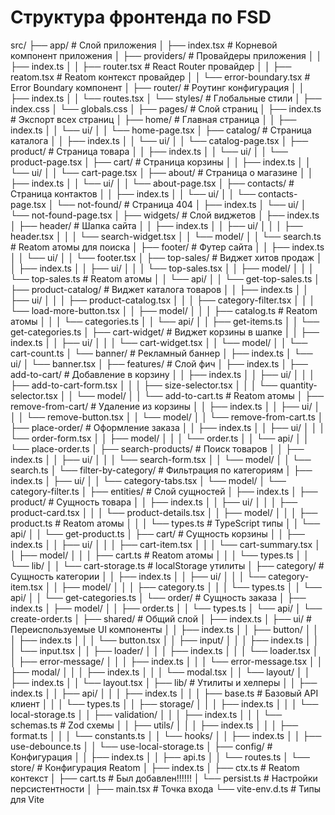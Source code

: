 # Структура фронтенда по FSD

src/
├── app/ # Слой приложения
│ ├── index.tsx # Корневой компонент приложения
│ ├── providers/ # Провайдеры приложения
│ │ ├── index.ts
│ │ ├── router.tsx # React Router провайдер
│ │ ├── reatom.tsx # Reatom контекст провайдер
│ │ └── error-boundary.tsx # Error Boundary компонент
│ ├── router/ # Роутинг конфигурация
│ │ ├── index.ts
│ │ └── routes.tsx
│ └── styles/ # Глобальные стили
│ ├── index.css
│ └── globals.css
│
├── pages/ # Слой страниц
│ ├── index.ts # Экспорт всех страниц
│ ├── home/ # Главная страница
│ │ ├── index.ts
│ │ └── ui/
│ │ └── home-page.tsx
│ ├── catalog/ # Страница каталога
│ │ ├── index.ts
│ │ └── ui/
│ │ └── catalog-page.tsx
│ ├── product/ # Страница товара
│ │ ├── index.ts
│ │ └── ui/
│ │ └── product-page.tsx
│ ├── cart/ # Страница корзины
│ │ ├── index.ts
│ │ └── ui/
│ │ └── cart-page.tsx
│ ├── about/ # Страница о магазине
│ │ ├── index.ts
│ │ └── ui/
│ │ └── about-page.tsx
│ ├── contacts/ # Страница контактов
│ │ ├── index.ts
│ │ └── ui/
│ │ └── contacts-page.tsx
│ └── not-found/ # Страница 404
│ ├── index.ts
│ └── ui/
│ └── not-found-page.tsx
│
├── widgets/ # Слой виджетов
│ ├── index.ts
│ ├── header/ # Шапка сайта
│ │ ├── index.ts
│ │ ├── ui/
│ │ │ ├── header.tsx
│ │ │ └── search-widget.tsx
│ │ └── model/
│ │ └── search.ts # Reatom атомы для поиска
│ ├── footer/ # Футер сайта
│ │ ├── index.ts
│ │ └── ui/
│ │ └── footer.tsx
│ ├── top-sales/ # Виджет хитов продаж
│ │ ├── index.ts
│ │ ├── ui/
│ │ │ └── top-sales.tsx
│ │ ├── model/
│ │ │ └── top-sales.ts # Reatom атомы
│ │ └── api/
│ │ └── get-top-sales.ts
│ ├── product-catalog/ # Виджет каталога товаров
│ │ ├── index.ts
│ │ ├── ui/
│ │ │ ├── product-catalog.tsx
│ │ │ ├── category-filter.tsx
│ │ │ └── load-more-button.tsx
│ │ ├── model/
│ │ │ ├── catalog.ts # Reatom атомы
│ │ │ └── categories.ts
│ │ └── api/
│ │ ├── get-items.ts
│ │ └── get-categories.ts
│ ├── cart-widget/ # Виджет корзины в шапке
│ │ ├── index.ts
│ │ ├── ui/
│ │ │ └── cart-widget.tsx
│ │ └── model/
│ │ └── cart-count.ts
│ └── banner/ # Рекламный баннер
│ ├── index.ts
│ └── ui/
│ └── banner.tsx
│
├── features/ # Слой фич
│ ├── index.ts
│ ├── add-to-cart/ # Добавление в корзину
│ │ ├── index.ts
│ │ ├── ui/
│ │ │ ├── add-to-cart-form.tsx
│ │ │ ├── size-selector.tsx
│ │ │ └── quantity-selector.tsx
│ │ └── model/
│ │ └── add-to-cart.ts # Reatom атомы
│ ├── remove-from-cart/ # Удаление из корзины
│ │ ├── index.ts
│ │ ├── ui/
│ │ │ └── remove-button.tsx
│ │ └── model/
│ │ └── remove-from-cart.ts
│ ├── place-order/ # Оформление заказа
│ │ ├── index.ts
│ │ ├── ui/
│ │ │ └── order-form.tsx
│ │ ├── model/
│ │ │ └── order.ts
│ │ └── api/
│ │ └── place-order.ts
│ ├── search-products/ # Поиск товаров
│ │ ├── index.ts
│ │ ├── ui/
│ │ │ └── search-form.tsx
│ │ └── model/
│ │ └── search.ts
│ └── filter-by-category/ # Фильтрация по категориям
│ ├── index.ts
│ ├── ui/
│ │ └── category-tabs.tsx
│ └── model/
│ └── category-filter.ts
│
├── entities/ # Слой сущностей
│ ├── index.ts
│ ├── product/ # Сущность товара
│ │ ├── index.ts
│ │ ├── ui/
│ │ │ ├── product-card.tsx
│ │ │ └── product-details.tsx
│ │ ├── model/
│ │ │ ├── product.ts # Reatom атомы
│ │ │ └── types.ts # TypeScript типы
│ │ └── api/
│ │ └── get-product.ts
│ ├── cart/ # Сущность корзины
│ │ ├── index.ts
│ │ ├── ui/
│ │ │ ├── cart-item.tsx
│ │ │ └── cart-summary.tsx
│ │ ├── model/
│ │ │ ├── cart.ts # Reatom атомы
│ │ │ └── types.ts
│ │ └── lib/
│ │ └── cart-storage.ts # localStorage утилиты
│ ├── category/ # Сущность категории
│ │ ├── index.ts
│ │ ├── ui/
│ │ │ └── category-item.tsx
│ │ ├── model/
│ │ │ ├── category.ts
│ │ │ └── types.ts
│ │ └── api/
│ │ └── get-categories.ts
│ └── order/ # Сущность заказа
│ ├── index.ts
│ ├── model/
│ │ ├── order.ts
│ │ └── types.ts
│ └── api/
│ └── create-order.ts
│
├── shared/ # Общий слой
│ ├── index.ts
│ ├── ui/ # Переиспользуемые UI компоненты
│ │ ├── index.ts
│ │ ├── button/
│ │ │ ├── index.ts
│ │ │ └── button.tsx
│ │ ├── input/
│ │ │ ├── index.ts
│ │ │ └── input.tsx
│ │ ├── loader/
│ │ │ ├── index.ts
│ │ │ └── loader.tsx
│ │ ├── error-message/
│ │ │ ├── index.ts
│ │ │ └── error-message.tsx
│ │ ├── modal/
│ │ │ ├── index.ts
│ │ │ └── modal.tsx
│ │ └── layout/
│ │ ├── index.ts
│ │ └── layout.tsx
│ ├── lib/ # Утилиты и хелперы
│ │ ├── index.ts
│ │ ├── api/
│ │ │ ├── index.ts
│ │ │ ├── base.ts # Базовый API клиент
│ │ │ └── types.ts
│ │ ├── storage/
│ │ │ ├── index.ts
│ │ │ └── local-storage.ts
│ │ ├── validation/
│ │ │ ├── index.ts
│ │ │ └── schemas.ts # Zod схемы
│ │ ├── utils/
│ │ │ ├── index.ts
│ │ │ ├── format.ts
│ │ │ └── constants.ts
│ │ └── hooks/
│ │ ├── index.ts
│ │ ├── use-debounce.ts
│ │ └── use-local-storage.ts
│ ├── config/ # Конфигурация
│ │ ├── index.ts
│ │ ├── api.ts
│ │ └── routes.ts
│ └── store/ # Конфигурация Reatom
│ ├── index.ts
│ ├── ctx.ts # Reatom контекст
│ ├── cart.ts # Был добавлен!!!!!!
│ └── persist.ts # Настройки персистентности
│
├── main.tsx # Точка входа
└── vite-env.d.ts # Типы для Vite
